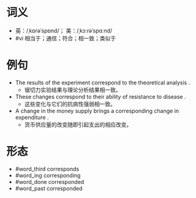 # 词义
- 英：/ˌkɒrəˈspɒnd/； 美：/ˌkɔːrəˈspɑːnd/
- #vi 相当于；通信；符合；相一致；类似于
# 例句
- The results of the experiment correspond to the theoretical analysis .
	- 锯切力实验结果与理论分析结果相一致。
- These changes correspond to their ability of resistance to disease .
	- 这些变化与它们的抗病性强弱相一致。
- A change in the money supply brings a corresponding change in expenditure .
	- 货币供应量的改变随即引起支出的相应改变。
# 形态
- #word_third corresponds
- #word_ing corresponding
- #word_done corresponded
- #word_past corresponded
